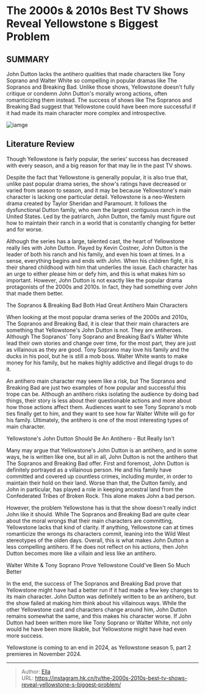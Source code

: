# The 2000s &amp; 2010s Best TV Shows Reveal Yellowstone s Biggest Problem


## SUMMARY 



  John Dutton lacks the antihero qualities that made characters like Tony Soprano and Walter White so compelling in popular dramas like The Sopranos and Breaking Bad.   Unlike those shows, Yellowstone doesn&#39;t fully critique or condemn John Dutton&#39;s morally wrong actions, often romanticizing them instead.   The success of shows like The Sopranos and Breaking Bad suggest that Yellowstone could have been more successful if it had made its main character more complex and introspective.  

![iamge](https://static1.srcdn.com/wordpress/wp-content/uploads/2023/09/screenrant-sandbox-2023-09-18t161419-060.jpg)

## Literature Review
Though Yellowstone is fairly popular, the series’ success has decreased with every season, and a big reason for that may lie in the past TV shows.




Despite the fact that Yellowstone is generally popular, it is also true that, unlike past popular drama series, the show&#39;s ratings have decreased or varied from season to season, and it may be because Yellowstone&#39;s main character is lacking one particular detail. Yellowstone is a neo-Western drama created by Taylor Sheridan and Paramount. It follows the dysfunctional Dutton family, who own the largest contiguous ranch in the United States. Led by the patriarch, John Dutton, the family must figure out how to maintain their ranch in a world that is constantly changing for better and for worse.




Although the series has a large, talented cast, the heart of Yellowstone really lies with John Dutton. Played by Kevin Costner, John Dutton is the leader of both his ranch and his family, and even his town at times. In a sense, everything begins and ends with John. When his children fight, it is their shared childhood with him that underlies the issue. Each character has an urge to either please him or defy him, and this is what makes him so important. However, John Dutton is not exactly like the popular drama protagonists of the 2000s and 2010s. In fact, they had something over John that made them better.


 The Sopranos &amp; Breaking Bad Both Had Great Antihero Main Characters 
          

When looking at the most popular drama series of the 2000s and 2010s, The Sopranos and Breaking Bad, it is clear that their main characters are something that Yellowstone&#39;s John Dutton is not. They are antiheroes. Although The Sopranos&#39; Tony Soprano and Breaking Bad&#39;s Walter White lead their own stories and change over time, for the most part, they are just as villainous as they are good. Tony Soprano may love his family and the ducks in his pool, but he is still a mob boss. Walter White wants to make money for his family, but he makes highly addictive and illegal drugs to do it.




An antihero main character may seem like a risk, but The Sopranos and Breaking Bad are just two examples of how popular and successful this trope can be. Although an antihero risks isolating the audience by doing bad things, their story is less about their questionable actions and more about how those actions affect them. Audiences want to see Tony Soprano&#39;s mob ties finally get to him, and they want to see how far Walter White will go for his family. Ultimately, the antihero is one of the most interesting types of main character.



 Yellowstone&#39;s John Dutton Should Be An Antihero - But Really Isn&#39;t 
         

Many may argue that Yellowstone&#39;s John Dutton is an antihero, and in some ways, he is written like one, but all in all, John Dutton is not the antihero that The Sopranos and Breaking Bad offer. First and foremost, John Dutton is definitely portrayed as a villainous person. He and his family have committed and covered up countless crimes, including murder, in order to maintain their hold on their land. Worse than that, the Dutton family, and John in particular, has played a role in keeping ancestral land from the Confederated Tribes of Broken Rock. This alone makes John a bad person.




However, the problem Yellowstone has is that the show doesn&#39;t really indict John like it should. While The Sopranos and Breaking Bad are quite clear about the moral wrongs that their main characters are committing, Yellowstone lacks that kind of clarity. If anything, Yellowstone can at times romanticize the wrongs its characters commit, leaning into the Wild West stereotypes of the olden days. Overall, this is what makes John Dutton a less compelling antihero. If he does not reflect on his actions, then John Dutton becomes more like a villain and less like an antihero.



 Walter White &amp; Tony Soprano Prove Yellowstone Could&#39;ve Been So Much Better 
          

In the end, the success of The Sopranos and Breaking Bad prove that Yellowstone might have had a better run if it had made a few key changes to its main character. John Dutton was definitely written to be an antihero, but the show failed at making him think about his villainous ways. While the other Yellowstone cast and characters change around him, John Dutton remains somewhat the same, and this makes his character worse. If John Dutton had been written more like Tony Soprano or Walter White, not only would he have been more likable, but Yellowstone might have had even more success.






Yellowstone is coming to an end in 2024, as Yellowstone season 5, part 2 premieres in November 2024.





---

> Author: [Ella](https://instagram.hk.cn/)  
> URL: https://instagram.hk.cn/tv/the-2000s-2010s-best-tv-shows-reveal-yellowstone-s-biggest-problem/  

